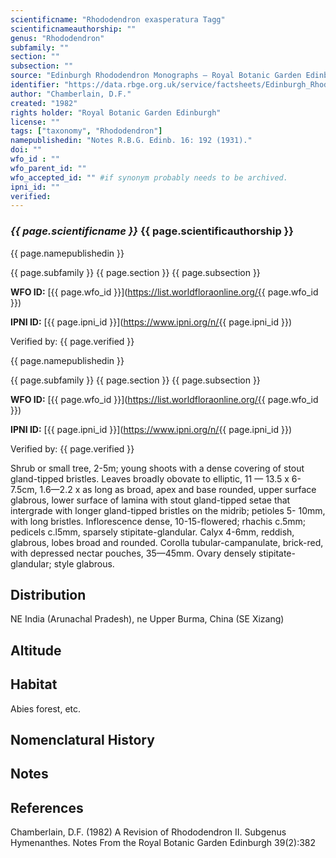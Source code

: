 ```yaml
---
scientificname: "Rhododendron exasperatura Tagg"
scientificnameauthorship: ""
genus: "Rhododendron"
subfamily: ""
section: ""
subsection: ""
source: "Edinburgh Rhododendron Monographs – Royal Botanic Garden Edinburgh"
identifier: "https://data.rbge.org.uk/service/factsheets/Edinburgh_Rhododendron_Monographs.xhtml"
author: "Chamberlain, D.F."
created: "1982"
rights holder: "Royal Botanic Garden Edinburgh"
license: ""
tags: ["taxonomy", "Rhododendron"]
namepublishedin: "Notes R.B.G. Edinb. 16: 192 (1931)."
doi: ""
wfo_id : ""
wfo_parent_id: ""
wfo_accepted_id: "" #if synonym probably needs to be archived.                      
ipni_id: ""
verified:
---
```

### _{{ page.scientificname }}_ {{ page.scientificauthorship }}
 {{ page.namepublishedin }}

{{ page.subfamily }} {{ page.section }} {{ page.subsection }}

**WFO ID:** [{{ page.wfo_id }}](https://list.worldfloraonline.org/{{ page.wfo_id }})

**IPNI ID:** [{{ page.ipni_id }}](https://www.ipni.org/n/{{ page.ipni_id }})

Verified by: {{ page.verified }}

 {{ page.namepublishedin }}

{{ page.subfamily }} {{ page.section }} {{ page.subsection }}

**WFO ID:** [{{ page.wfo_id }}](https://list.worldfloraonline.org/{{ page.wfo_id }})

**IPNI ID:** [{{ page.ipni_id }}](https://www.ipni.org/n/{{ page.ipni_id }})

Verified by: {{ page.verified }}



Shrub or small tree, 2-5m; young shoots with a dense covering of stout gland-tipped bristles. Leaves broadly obovate to elliptic, 11 — 13.5 x 6-7.5cm, 1.6—2.2 x as long as broad, apex and base rounded, upper surface glabrous, lower surface of lamina with stout gland-tipped setae that intergrade with longer gland-tipped bristles on the midrib; petioles 5- 10mm, with long bristles. Inflorescence dense, 10-15-flowered; rhachis c.5mm; pedicels c.l5mm, sparsely stipitate-glandular. Calyx 4-6mm, reddish, glabrous, lobes broad and rounded. Corolla tubular-campanulate, brick-red, with depressed nectar pouches, 35—45mm. Ovary densely stipitate-glandular; style glabrous.

## Distribution
NE India (Arunachal Pradesh), ne Upper Burma, China (SE Xizang)

## Altitude


## Habitat
Abies forest, etc.

## Nomenclatural History

                       
## Notes


## References

Chamberlain, D.F. (1982) A Revision of Rhododendron II. Subgenus Hymenanthes. Notes From the Royal Botanic Garden Edinburgh 39(2):382
